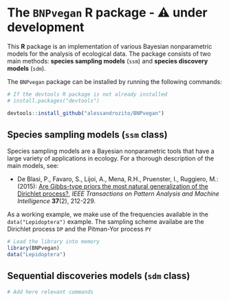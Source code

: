# The `BNPvegan` R package - :warning: under development

This **R** package is an implementation of various Bayesian nonparametric models for the analysis of ecological data. The package consists of two main methods: **species sampling models** (`ssm`) and  **species discovery models** (`sdm`).



The `BNPvegan` package can be installed by running the following commands:

```r 
# If the devtools R package is not already installed
# install.packages("devtools")

devtools::install_github("alessandrozito/BNPvegan")
```


## Species sampling models (`ssm` class)

Species sampling models are a Bayesian nonparametric tools that have a large variety of applications in ecology. For a thorough description of the main models, see:

* De Blasi, P., Favaro, S., Lijoi, A., Mena, R.H., Pruenster, I., Ruggiero, M.: (2015): [Are Gibbs-type priors the most natural generalization of the Dirichlet process?](https://arxiv.org/abs/1503.00163), *IEEE Transactions on Pattern Analysis and Machine Intelligence* **37**(2), 212-229.


As a working example, we make use of the frequencies available in the `data("Lepidoptera")` example. The sampling scheme availabe are the Dirichlet process `DP` and the Pitman-Yor process `PY`

```r 
# Load the library into memory
library(BNPvegan)
data("Lepidoptera")
```

## Sequential discoveries models (`sdm` class) 


```r 
# Add here relevant commands
```
